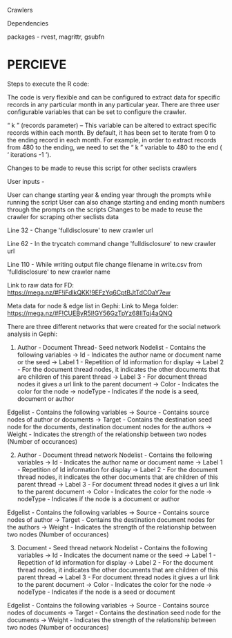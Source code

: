 Crawlers

Dependencies 

packages - rvest, magrittr, gsubfn

# PERCIEVE
Steps to execute the R code:

The code is very flexible and can be configured to extract data for specific records in any particular month in any particular year.
There are three user configurable variables that can be set to configure the crawler.

“ k ” (records parameter) – This variable can be altered to extract specific records within each month. By default, it has been set to iterate from 0 to the ending record in each month. For example, in order to extract records from 480 to the ending, we need to set the “ k ” variable to 480 to the end ( ‘ iterations -1 ’).

Changes to be made to reuse this script for other seclists crawlers

User inputs -

User can change starting year & ending year through the prompts while running the script
User can also change starting and ending month numbers through the prompts on the scripts
Changes to be made to reuse the crawler for scraping other seclists data

Line 32 - Change 'fulldisclosure' to new crawler url

Line 62 - In the trycatch command change 'fulldisclosure' to new crawler url

Line 110 - While writing output file change filename in write.csv from 'fulldisclosure' to new crawler name


Link to raw data for FD: https://mega.nz/#F!iFdlkQKK!9EFzYq6CptBJtTdCOaY7ew

Meta data for node & edge list in Gephi: Link to Mega folder: https://mega.nz/#F!CUEByR5I!GY56GzTpYz68IlTqj4aQNQ

There are three different networks that were created for the social network analysis in Gephi:

1. Author - Document Thread- Seed network
Nodelist - Contains the following variables -> Id - Indicates the author name or document name or the seed -> Label 1 - Repetition of Id information for display -> Label 2 - For the document thread nodes, it indicates the other documents that are children of this parent thread -> Label 3 - For document thread nodes it gives a url link to the parent document -> Color - Indicates the color for the node -> nodeType - Indicates if the node is a seed, document or author

Edgelist - Contains the following variables -> Source - Contains source nodes of author or documents -> Target - Contains the destination seed node for the documents, destination document nodes for the authors -> Weight - Indicates the strength of the relationship between two nodes (Number of occurances)

2. Author - Document thread network
Nodelist - Contains the following variables -> Id - Indicates the author name or document name -> Label 1 - Repetition of Id information for display -> Label 2 - For the document thread nodes, it indicates the other documents that are children of this parent thread -> Label 3 - For document thread nodes it gives a url link to the parent document -> Color - Indicates the color for the node -> nodeType - Indicates if the node is a document or author

Edgelist - Contains the following variables -> Source - Contains source nodes of author -> Target - Contains the destination document nodes for the authors -> Weight - Indicates the strength of the relationship between two nodes (Number of occurances)

3. Document - Seed thread network
Nodelist - Contains the following variables -> Id - Indicates the document name or the seed -> Label 1 - Repetition of Id information for display -> Label 2 - For the document thread nodes, it indicates the other documents that are children of this parent thread -> Label 3 - For document thread nodes it gives a url link to the parent document -> Color - Indicates the color for the node -> nodeType - Indicates if the node is a seed or document

Edgelist - Contains the following variables -> Source - Contains source nodes of documents -> Target - Contains the destination seed node for the documents -> Weight - Indicates the strength of the relationship between two nodes (Number of occurances)
